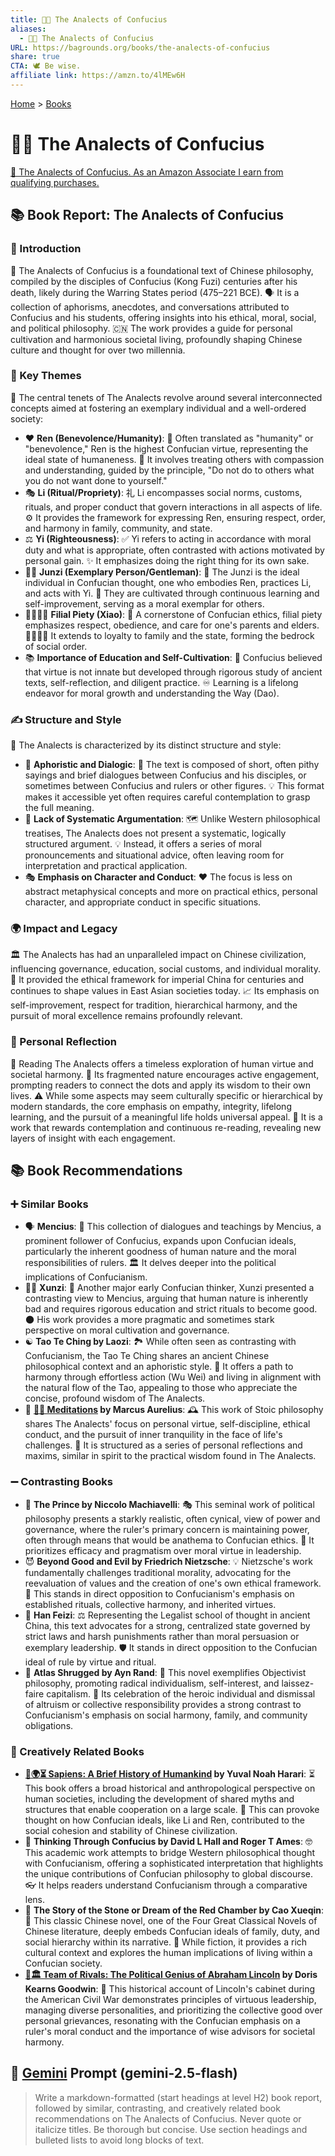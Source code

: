 ```yaml
---
title: 👤💬 The Analects of Confucius
aliases:
  - 👤💬 The Analects of Confucius
URL: https://bagrounds.org/books/the-analects-of-confucius
share: true
CTA: 🕊️ Be wise.
affiliate link: https://amzn.to/4lMEw6H
---
```

[Home](../index.md) > [Books](./index.md)  
# 👤💬 The Analects of Confucius  
[🛒 The Analects of Confucius. As an Amazon Associate I earn from qualifying purchases.](https://amzn.to/4lMEw6H)  
  
## 📚 Book Report: The Analects of Confucius  
  
### 📜 Introduction  
  
📖 The Analects of Confucius is a foundational text of Chinese philosophy, compiled by the disciples of Confucius (Kong Fuzi) centuries after his death, likely during the Warring States period (475–221 BCE). 🗣️ It is a collection of aphorisms, anecdotes, and conversations attributed to Confucius and his students, offering insights into his ethical, moral, social, and political philosophy. 🇨🇳 The work provides a guide for personal cultivation and harmonious societal living, profoundly shaping Chinese culture and thought for over two millennia.  
  
### 🤔 Key Themes  
  
🎯 The central tenets of The Analects revolve around several interconnected concepts aimed at fostering an exemplary individual and a well-ordered society:  
  
* ❤️ **Ren (Benevolence/Humanity)**: 🤝 Often translated as "humanity" or "benevolence," Ren is the highest Confucian virtue, representing the ideal state of humaneness. 🤗 It involves treating others with compassion and understanding, guided by the principle, "Do not do to others what you do not want done to yourself."  
* 🎭 **Li (Ritual/Propriety)**: 礼 Li encompasses social norms, customs, rituals, and proper conduct that govern interactions in all aspects of life. ⚙️ It provides the framework for expressing Ren, ensuring respect, order, and harmony in family, community, and state.  
* ⚖️ **Yi (Righteousness)**: ✅ Yi refers to acting in accordance with moral duty and what is appropriate, often contrasted with actions motivated by personal gain. ✨ It emphasizes doing the right thing for its own sake.  
* 👨‍🏫 **Junzi (Exemplary Person/Gentleman)**: 🌟 The Junzi is the ideal individual in Confucian thought, one who embodies Ren, practices Li, and acts with Yi. 🌱 They are cultivated through continuous learning and self-improvement, serving as a moral exemplar for others.  
* 👨‍👩‍👧‍👦 **Filial Piety (Xiao)**: 🙇 A cornerstone of Confucian ethics, filial piety emphasizes respect, obedience, and care for one's parents and elders. 👨‍👩‍👧‍👦 It extends to loyalty to family and the state, forming the bedrock of social order.  
* 📚 **Importance of Education and Self-Cultivation**: 🧠 Confucius believed that virtue is not innate but developed through rigorous study of ancient texts, self-reflection, and diligent practice. ♾️ Learning is a lifelong endeavor for moral growth and understanding the Way (Dao).  
  
### ✍️ Structure and Style  
  
🧮 The Analects is characterized by its distinct structure and style:  
  
* 💬 **Aphoristic and Dialogic**: 📝 The text is composed of short, often pithy sayings and brief dialogues between Confucius and his disciples, or sometimes between Confucius and rulers or other figures. 💡 This format makes it accessible yet often requires careful contemplation to grasp the full meaning.  
* 🧩 **Lack of Systematic Argumentation**: 🗺️ Unlike Western philosophical treatises, The Analects does not present a systematic, logically structured argument. 💡 Instead, it offers a series of moral pronouncements and situational advice, often leaving room for interpretation and practical application.  
* 🎭 **Emphasis on Character and Conduct**: ❤️ The focus is less on abstract metaphysical concepts and more on practical ethics, personal character, and appropriate conduct in specific situations.  
  
### 🌍 Impact and Legacy  
  
🏛️ The Analects has had an unparalleled impact on Chinese civilization, influencing governance, education, social customs, and individual morality. 👑 It provided the ethical framework for imperial China for centuries and continues to shape values in East Asian societies today. 📈 Its emphasis on self-improvement, respect for tradition, hierarchical harmony, and the pursuit of moral excellence remains profoundly relevant.  
  
### 💭 Personal Reflection  
  
🧘 Reading The Analects offers a timeless exploration of human virtue and societal harmony. 🧩 Its fragmented nature encourages active engagement, prompting readers to connect the dots and apply its wisdom to their own lives. ⚠️ While some aspects may seem culturally specific or hierarchical by modern standards, the core emphasis on empathy, integrity, lifelong learning, and the pursuit of a meaningful life holds universal appeal. 🔄 It is a work that rewards contemplation and continuous re-reading, revealing new layers of insight with each engagement.  
  
## 📚 Book Recommendations  
  
### ➕ Similar Books  
  
* 🗣️ **Mencius**: 💬 This collection of dialogues and teachings by Mencius, a prominent follower of Confucius, expands upon Confucian ideals, particularly the inherent goodness of human nature and the moral responsibilities of rulers. 🏛️ It delves deeper into the political implications of Confucianism.  
* 👨‍🏫 **Xunzi**: 🤔 Another major early Confucian thinker, Xunzi presented a contrasting view to Mencius, arguing that human nature is inherently bad and requires rigorous education and strict rituals to become good. 🌑 His work provides a more pragmatic and sometimes stark perspective on moral cultivation and governance.  
* ☯️ **Tao Te Ching by Laozi**: 🏞️ While often seen as contrasting with Confucianism, the Tao Te Ching shares an ancient Chinese philosophical context and an aphoristic style. 🧘 It offers a path to harmony through effortless action (Wu Wei) and living in alignment with the natural flow of the Tao, appealing to those who appreciate the concise, profound wisdom of The Analects.  
* 📜 **[🤔🧘 Meditations](./meditations.md) by Marcus Aurelius**: 🕰️ This work of Stoic philosophy shares The Analects' focus on personal virtue, self-discipline, ethical conduct, and the pursuit of inner tranquility in the face of life's challenges. 📝 It is structured as a series of personal reflections and maxims, similar in spirit to the practical wisdom found in The Analects.  
  
### ➖ Contrasting Books  
  
* 👑 **The Prince by Niccolo Machiavelli**: 🎭 This seminal work of political philosophy presents a starkly realistic, often cynical, view of power and governance, where the ruler's primary concern is maintaining power, often through means that would be anathema to Confucian ethics. 🎯 It prioritizes efficacy and pragmatism over moral virtue in leadership.  
* 😈 **Beyond Good and Evil by Friedrich Nietzsche**: 💡 Nietzsche's work fundamentally challenges traditional morality, advocating for the reevaluation of values and the creation of one's own ethical framework. 🚫 This stands in direct opposition to Confucianism's emphasis on established rituals, collective harmony, and inherited virtues.  
* 📜 **Han Feizi**: ⚖️ Representing the Legalist school of thought in ancient China, this text advocates for a strong, centralized state governed by strict laws and harsh punishments rather than moral persuasion or exemplary leadership. 🛡️ It stands in direct opposition to the Confucian ideal of rule by virtue and ritual.  
* 🗽 **Atlas Shrugged by Ayn Rand**: 💼 This novel exemplifies Objectivist philosophy, promoting radical individualism, self-interest, and laissez-faire capitalism. 💪 Its celebration of the heroic individual and dismissal of altruism or collective responsibility provides a strong contrast to Confucianism's emphasis on social harmony, family, and community obligations.  
  
### 🎨 Creatively Related Books  
  
* **[📜🌍⏳ Sapiens: A Brief History of Humankind](./sapiens-a-brief-history-of-humankind.md) by Yuval Noah Harari**: ⏳ This book offers a broad historical and anthropological perspective on human societies, including the development of shared myths and structures that enable cooperation on a large scale. 🤝 This can provoke thought on how Confucian ideals, like Li and Ren, contributed to the social cohesion and stability of Chinese civilization.  
* 🧠 **Thinking Through Confucius by David L Hall and Roger T Ames**: 🤓 This academic work attempts to bridge Western philosophical thought with Confucianism, offering a sophisticated interpretation that highlights the unique contributions of Confucian philosophy to global discourse. 👓 It helps readers understand Confucianism through a comparative lens.  
* 🏮 **The Story of the Stone or Dream of the Red Chamber by Cao Xueqin**: 🏡 This classic Chinese novel, one of the Four Great Classical Novels of Chinese literature, deeply embeds Confucian ideals of family, duty, and social hierarchy within its narrative. 📜 While fiction, it provides a rich cultural context and explores the human implications of living within a Confucian society.  
* **[🤝🏛️ Team of Rivals: The Political Genius of Abraham Lincoln](./team-of-rivals-the-political-genius-of-abraham-lincoln.md) by Doris Kearns Goodwin**: 🤝 This historical account of Lincoln's cabinet during the American Civil War demonstrates principles of virtuous leadership, managing diverse personalities, and prioritizing the collective good over personal grievances, resonating with the Confucian emphasis on a ruler's moral conduct and the importance of wise advisors for societal harmony.  
  
## 💬 [Gemini](https://gemini.google.com) Prompt (gemini-2.5-flash)  
> Write a markdown-formatted (start headings at level H2) book report, followed by similar, contrasting, and creatively related book recommendations on The Analects of Confucius. Never quote or italicize titles. Be thorough but concise. Use section headings and bulleted lists to avoid long blocks of text.